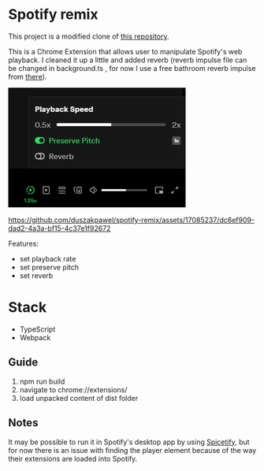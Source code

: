 
# Spotify remix

This project is a modified clone of [this repository](https://github.com/rnikko/spotify-playback-speed).

This is a Chrome Extension that allows user to manipulate Spotify's web playback. I cleaned it up a little and added reverb (reverb impulse file can be changed in background.ts , for now I use a free bathroom reverb impulse from [there](https://cdn.freesound.org/previews/192/192294_3276562-lq.mp3)).

![Screenshot #1](playback.png)



https://github.com/duszakpawel/spotify-remix/assets/17085237/dc6ef909-dad2-4a3a-bf15-4c37e1f92672



Features:

 - set playback rate
 - set preserve pitch
 - set reverb

# Stack

 - TypeScript
 - Webpack

## Guide

1. npm run build
2. navigate to chrome://extensions/
3. load unpacked content of dist folder

## Notes

It may be possible to run it in Spotify's desktop app by using [Spicetify](https://github.com/spicetify/spicetify-cli), but for now there is an issue with finding the player element because of the way their extensions are loaded into Spotify.

